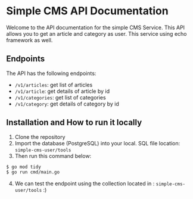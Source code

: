 # Simple CMS API Documentation

Welcome to the API documentation for the simple CMS Service. This API allows you to get an article and category as user. This service using echo framework as well.


## Endpoints

The API has the following endpoints:
- `/v1/articles`: get list of articles
- `/v1/article`: get details of article by id
- `/v1/categories`: get list of categories
- `/v1/category`: get details of category by id

## Installation and How to run it locally
1. Clone the repository
2. Import the database (PostgreSQL) into your local. SQL file location: `simple-cms-user/tools` 
3.  Then run this command below:
```bash
$ go mod tidy
$ go run cmd/main.go
```
4. We can test the endpoint using the collection located in : `simple-cms-user/tools` :)
 


